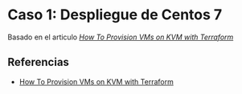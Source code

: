 # Caso 1: Despliegue de Centos 7

Basado en el articulo _[How To Provision VMs on KVM with Terraform][kvm.w.terraform]_


## Referencias

- [How To Provision VMs on KVM with Terraform][kvm.w.terraform]

[kvm.w.terraform]: https://computingforgeeks.com/how-to-provision-vms-on-kvm-with-terraform/
